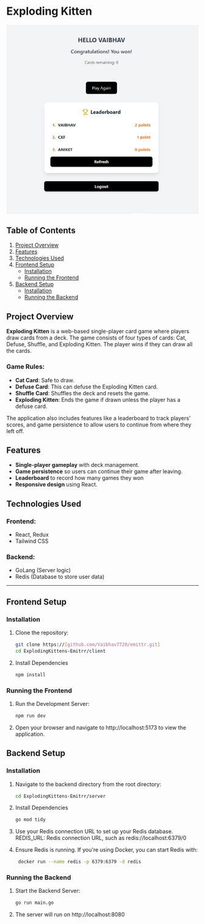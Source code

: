 # Exploding Kitten
![Exploding Kitten Game](./client/src/assets/kitten_photo.jpg)

## Table of Contents
1. [Project Overview](#project-overview)
2. [Features](#features)
3. [Technologies Used](#technologies-used)
4. [Frontend Setup](#frontend-setup)
   - [Installation](#installation)
   - [Running the Frontend](#running-the-frontend)
5. [Backend Setup](#backend-setup)
   - [Installation](#backend-installation)
   - [Running the Backend](#running-the-backend)


## Project Overview

**Exploding Kitten** is a web-based single-player card game where players draw cards from a deck. The game consists of four types of cards: Cat, Defuse, Shuffle, and Exploding Kitten. The player wins if they can draw all the cards.

### Game Rules:
- **Cat Card**: Safe to draw.
- **Defuse Card**: This can defuse the Exploding Kitten card.
- **Shuffle Card**: Shuffles the deck and resets the game.
- **Exploding Kitten**: Ends the game if drawn unless the player has a defuse card.

The application also includes features like a leaderboard to track players' scores, and game persistence to allow users to continue from where they left off.

## Features

- **Single-player gameplay** with deck management.
- **Game persistence** so users can continue their game after leaving.
- **Leaderboard** to record how many games they won
- **Responsive design** using React.

## Technologies Used

### Frontend:
- React, Redux
- Tailwind CSS

### Backend:
- GoLang (Server logic)
- Redis (Database to store user data)

---

## Frontend Setup

### Installation

1. Clone the repository:
   ```bash
   git clone https://[github.com/Vaibhav7720/emittr.git]
   cd ExplodingKittens-Emitrr/client

2. Install Dependencies
    ```bash
    npm install

### Running the Frontend
1. Run the Development Server:
    ```bash
    npm run dev

2. Open your browser and navigate to http://localhost:5173 to view the application.

## Backend Setup

### Installation

1. Navigate to the backend directory from the root directory:
   ```bash
   cd ExplodingKittens-Emitrr/server

2. Install Dependencies
    ```bash
    go mod tidy

3. Use your Redis connection URL to set up your Redis database.
   REDIS_URL: Redis connection URL, such as redis://localhost:6379/0

5. Ensure Redis is running. If you're using Docker, you can start Redis with:
   ```bash
    docker run --name redis -p 6379:6379 -d redis

### Running the Backend
1. Start the Backend Server:
    ```bash
    go run main.go

2. The server will run on http://localhost:8080

